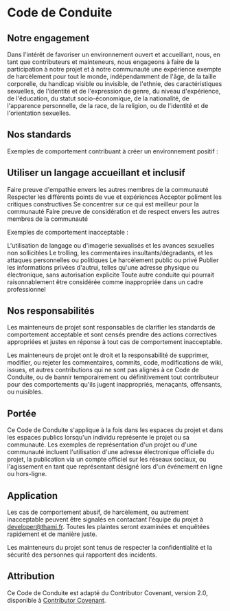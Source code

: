 # Code de Conduite

## Notre engagement

Dans l'intérêt de favoriser un environnement ouvert et accueillant, nous, en tant que contributeurs et mainteneurs, nous engageons à faire de la participation à notre projet et à notre communauté une expérience exempte de harcèlement pour tout le monde, indépendamment de l'âge, de la taille corporelle, du handicap visible ou invisible, de l'ethnie, des caractéristiques sexuelles, de l'identité et de l'expression de genre, du niveau d'expérience, de l'éducation, du statut socio-économique, de la nationalité, de l'apparence personnelle, de la race, de la religion, ou de l'identité et de l'orientation sexuelles.

## Nos standards

Exemples de comportement contribuant à créer un environnement positif :

## Utiliser un langage accueillant et inclusif

Faire preuve d'empathie envers les autres membres de la communauté
Respecter les différents points de vue et expériences
Accepter poliment les critiques constructives
Se concentrer sur ce qui est meilleur pour la communauté
Faire preuve de considération et de respect envers les autres membres de la communauté

Exemples de comportement inacceptable :

L'utilisation de langage ou d'imagerie sexualisés et les avances sexuelles non sollicitées
Le trolling, les commentaires insultants/dégradants, et les attaques personnelles ou politiques
Le harcèlement public ou privé
Publier les informations privées d'autrui, telles qu'une adresse physique ou électronique, sans autorisation explicite
Toute autre conduite qui pourrait raisonnablement être considérée comme inappropriée dans un cadre professionnel

## Nos responsabilités

Les mainteneurs de projet sont responsables de clarifier les standards de comportement acceptable et sont censés prendre des actions correctives appropriées et justes en réponse à tout cas de comportement inacceptable.

Les mainteneurs de projet ont le droit et la responsabilité de supprimer, modifier, ou rejeter les commentaires, commits, code, modifications de wiki, issues, et autres contributions qui ne sont pas alignés à ce Code de Conduite, ou de bannir temporairement ou définitivement tout contributeur pour des comportements qu'ils jugent inappropriés, menaçants, offensants, ou nuisibles.

## Portée

Ce Code de Conduite s'applique à la fois dans les espaces du projet et dans les espaces publics lorsqu'un individu représente le projet ou sa communauté. Les exemples de représentation d'un projet ou d'une communauté incluent l'utilisation d'une adresse électronique officielle du projet, la publication via un compte officiel sur les réseaux sociaux, ou l'agissement en tant que représentant désigné lors d'un événement en ligne ou hors-ligne.

## Application

Les cas de comportement abusif, de harcèlement, ou autrement inacceptable peuvent être signalés en contactant l'équipe du projet à developer@thami.fr. Toutes les plaintes seront examinées et enquêtées rapidement et de manière juste.

Les mainteneurs du projet sont tenus de respecter la confidentialité et la sécurité des personnes qui rapportent des incidents.

## Attribution

Ce Code de Conduite est adapté du Contributor Covenant, version 2.0, disponible à [Contributor Covenant](https://www.contributor-covenant.org/version/2/0/code_of_conduct.html).
